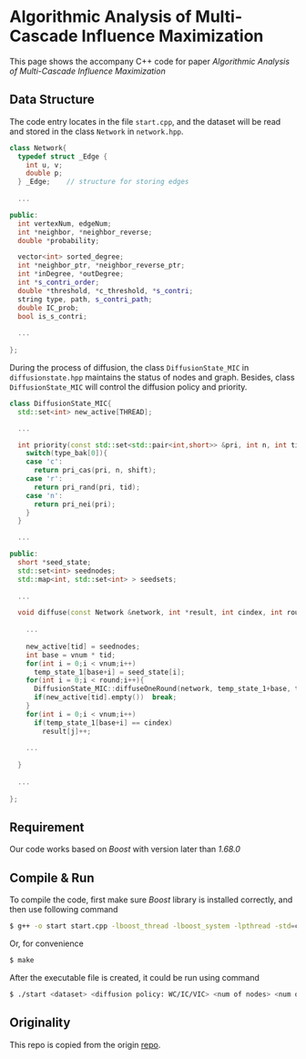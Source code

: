 # Algorithmic Analysis of Multi-Cascade Influence Maximization

This page shows the accompany C++ code for paper *Algorithmic Analysis of Multi-Cascade Influence Maximization*

## Data Structure

The code entry locates in the file `start.cpp`, and the dataset will be read and stored in the class `Network` in `network.hpp`.

```cpp
class Network{
  typedef struct _Edge {
    int u, v;
    double p;
  } _Edge;    // structure for storing edges
  
  ...

public:
  int vertexNum, edgeNum;
  int *neighbor, *neighbor_reverse;
  double *probability;

  vector<int> sorted_degree;
  int *neighbor_ptr, *neighbor_reverse_ptr;
  int *inDegree, *outDegree;
  int *s_contri_order;
  double *threshold, *c_threshold, *s_contri;
  string type, path, s_contri_path;
  double IC_prob;
  bool is_s_contri;
  
  ...
  
};
```

During the process of diffusion, the class `DiffusionState_MIC` in `diffusionstate.hpp` maintains the status of nodes and graph. Besides, class `DiffusionState_MIC` will control the diffusion policy and priority.

```cpp
class DiffusionState_MIC{
  std::set<int> new_active[THREAD];

  ...

  int priority(const std::set<std::pair<int,short>> &pri, int n, int tid, int shift=0){
    switch(type_bak[0]){
    case 'c':
      return pri_cas(pri, n, shift);
    case 'r':
      return pri_rand(pri, tid);
    case 'n':
      return pri_nei(pri);
    }
  }

  ...

public:
  short *seed_state;
  std::set<int> seednodes;
  std::map<int, std::set<int> > seedsets;
  
  ...

  void diffuse(const Network &network, int *result, int cindex, int round, int j){
    
    ...
    
    new_active[tid] = seednodes;
    int base = vnum * tid;
    for(int i = 0;i < vnum;i++)
      temp_state_1[base+i] = seed_state[i];
    for(int i = 0;i < round;i++){
      DiffusionState_MIC::diffuseOneRound(network, temp_state_1+base, tid);
      if(new_active[tid].empty())  break;
    }
    for(int i = 0;i < vnum;i++)
      if(temp_state_1[base+i] == cindex)
        result[j]++;
    
    ...
    
  }
  
  ...
  
};
```

## Requirement

Our code works based on _Boost_ with version later than _1.68.0_

## Compile & Run

To compile the code, first make sure _Boost_ library is installed correctly, and then use following command

```bash
$ g++ -o start start.cpp -lboost_thread -lboost_system -lpthread -std=c++11
```

Or, for convenience

```bash
$ make
```

After the executable file is created, it could be run using command

```bash
$ ./start <dataset> <diffusion policy: WC/IC/VIC> <num of nodes> <num of seed k> <test span> <diffusion priority: random/cascade/neighbor> <load result? (default: false)> <new test? (default: true)>
```

## Originality
This repo is copied from the origin [repo](https://github.com/New2World/Computational-Data-Science-Lab/tree/master/CompetitiveCascade).
